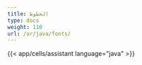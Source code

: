 ```yaml
---
title: الخطوط
type: docs
weight: 110
url: /ar/java/fonts/
---
```

{{< app/cells/assistant language="java" >}}

